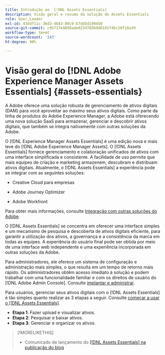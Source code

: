 ```yaml
---
title: Introdução ao  [!DNL Assets Essentials]
description: Visão geral e resumo da solução do Assets Essentials
role: User,Leader
exl-id: 43ddf11c-36d3-4643-80c9-b7dd5d199450
source-git-commit: c95717e9898ade023d785b9d0191f4bc20f10a39
workflow-type: tm+mt
source-wordcount: '243'
ht-degree: 90%

---
```


# Visão geral do [!DNL Adobe Experience Manager Assets Essentials] {#assets-essentials}

<!-- TBD: Update this banner to remove Beta label. 
![Banner image for beta docs](assets/do-not-localize/banner-image-beta-docs.png)
-->

A Adobe oferece uma solução robusta de gerenciamento de ativos digitais (DAM) para você aproveitar ao máximo seus ativos digitais. Como parte da linha de produtos do Adobe Experience Manager, a Adobe está oferecendo uma nova solução SaaS para armazenar, gerenciar e descobrir ativos digitais, que também se integra nativamente com outras soluções da Adobe.

O [!DNL Experience Manager Assets Essentials] é uma edição nova e mais leve do [!DNL Adobe Experience Manager Assets]. O [!DNL Assets Essentials] fornece gerenciamento e colaboração unificados de ativos com uma interface simplificada e consistente. A facilidade de uso permite que mais equipes de criação e marketing armazenem, descubram e distribuam ativos digitais. Atualmente, o [!DNL Assets Essentials] a experiência pode se integrar com as seguintes soluções:

* Creative Cloud para empresas

* Adobe Journey Optimizer

* Adobe Workfront

Para obter mais informações, consulte [Integração com outras soluções do Adobe](integration.md).

O [!DNL Assets Essentials] se concentra em oferecer uma interface simples e um mecanismo de pesquisa e descoberta de ativos digitais eficiente, para garantir a utilização dos ativos, a governança e a consistência da marca em todas as equipes. A experiência do usuário final pode ser obtida por meio de uma interface web independente e uma experiência incorporada em outras soluções da Adobe.

Para administradores, ele oferece um sistema de configuração e administração mais simples, o que resulta em um tempo de retorno mais rápido. Os administradores obtêm acesso imediato à solução e podem trabalhar com uma funcionalidade familiar e com os direitos de usuário do [!DNL Adobe Admin Console]. Consulte [implantar e administrar](/help/deploy-administer.md).

Para usuários, gerenciar seus ativos digitais com o [!DNL Assets Essentials] é tão simples quanto realizar as 3 etapas a seguir. Consulte [começar a usar o [!DNL Assets Essentials]](/help/get-started.md).

* **Etapa 1**: Fazer upload e visualizar ativos.
* **Etapa 2**: Pesquisar e baixar ativos.
* **Etapa 3**: Gerenciar e organizar os ativos.

>[!MORELIKETHIS]
>
>* Comunicado de lançamento do [[!DNL Assets Essentials]  na publicação do blog](https://blog.adobe.com/en/publish/2021/04/27/introducing-adobe-experience-manager-assets-essentials-to-simplify-collaboration-across-teams.html)

